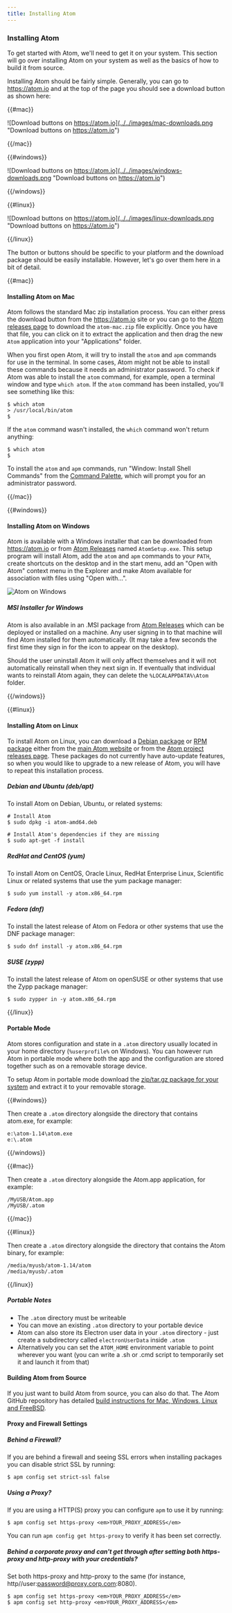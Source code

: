 ```yaml
---
title: Installing Atom
---
```

### Installing Atom

To get started with Atom, we'll need to get it on your system. This section will go over installing Atom on your system as well as the basics of how to build it from source.

Installing Atom should be fairly simple. Generally, you can go to https://atom.io and at the top of the page you should see a download button as shown here:

{{#mac}}

![Download buttons on https://atom.io](../../images/mac-downloads.png "Download buttons on https://atom.io")

{{/mac}}

{{#windows}}

![Download buttons on https://atom.io](../../images/windows-downloads.png "Download buttons on https://atom.io")

{{/windows}}

{{#linux}}

![Download buttons on https://atom.io](../../images/linux-downloads.png "Download buttons on https://atom.io")

{{/linux}}

The button or buttons should be specific to your platform and the download package should be easily installable. However, let's go over them here in a bit of detail.

{{#mac}}

#### Installing Atom on Mac

Atom follows the standard Mac zip installation process. You can either press the download button from the https://atom.io site or you can go to the [Atom releases page][releases] to download the `atom-mac.zip` file explicitly. Once you have that file, you can click on it to extract the application and then drag the new `Atom` application into your "Applications" folder.

When you first open Atom, it will try to install the `atom` and `apm` commands for use in the terminal. In some cases, Atom might not be able to install these commands because it needs an administrator password. To check if Atom was able to install the `atom` command, for example, open a terminal window and type `which atom`. If the `atom` command has been installed, you'll see something like this:

``` command-line
$ which atom
> /usr/local/bin/atom
$
```

If the `atom` command wasn't installed, the `which` command won't return anything:

``` command-line
$ which atom
$
```

To install the `atom` and `apm` commands, run "Window: Install Shell Commands" from the [Command Palette](/getting-started/sections/atom-basics#command-palette), which will prompt you for an administrator password.

{{/mac}}

{{#windows}}

#### Installing Atom on Windows

Atom is available with a Windows installer that can be downloaded from https://atom.io or from [Atom Releases][releases] named `AtomSetup.exe`. This setup program will install Atom, add the `atom` and `apm` commands to your `PATH`, create shortcuts on the desktop and in the start menu, add an "Open with Atom" context menu in the Explorer and make Atom available for association with files using "Open with...".

![Atom on Windows](../../images/windows.gif)

##### MSI Installer for Windows

Atom is also available in an .MSI package from [Atom Releases](https://github.com/atom/atom/releases/latest) which can be deployed or installed on a machine. Any user signing in to that machine will find Atom installed for them automatically. (It may take a few seconds the first time they sign in for the icon to appear on the desktop).

Should the user uninstall Atom it will only affect themselves and it will not automatically reinstall when they next sign in. If eventually that individual wants to reinstall Atom again, they can delete the `%LOCALAPPDATA%\Atom` folder.

{{/windows}}

{{#linux}}

#### Installing Atom on Linux

To install Atom on Linux, you can download a [Debian package](https://atom.io/download/deb) or [RPM package](https://atom.io/download/rpm) either from the [main Atom website](https://atom.io) or from the [Atom project releases page][releases]. These packages do not currently have auto-update features, so when you would like to upgrade to a new release of Atom, you will have to repeat this installation process.

[releases]: https://github.com/atom/atom/releases/latest

##### Debian and Ubuntu (deb/apt)

To install Atom on Debian, Ubuntu, or related systems:

``` command-line
# Install Atom
$ sudo dpkg -i atom-amd64.deb

# Install Atom's dependencies if they are missing
$ sudo apt-get -f install
```

##### RedHat and CentOS (yum)

To install Atom on CentOS, Oracle Linux, RedHat Enterprise Linux, Scientific Linux or related systems that use the yum package manager:

``` command-line
$ sudo yum install -y atom.x86_64.rpm
```

##### Fedora (dnf)

To install the latest release of Atom on Fedora or other systems that use the DNF package manager:

``` command-line
$ sudo dnf install -y atom.x86_64.rpm
```

##### SUSE (zypp)

To install the latest release of Atom on openSUSE or other systems that use the Zypp package manager:

``` command-line
$ sudo zypper in -y atom.x86_64.rpm
```

{{/linux}}


#### Portable Mode

Atom stores configuration and state in a `.atom` directory usually located in your home directory <span class="platform-windows">(`%userprofile%` on Windows)</span>. You can however run Atom in portable mode where both the app and the configuration are stored together such as on a removable storage device.

To setup Atom in portable mode download the [zip/tar.gz package for your system](https://github.com/atom/atom/releases/latest) and extract it to your removable storage.

{{#windows}}

Then create a `.atom` directory alongside the directory that contains atom.exe, for example:

```
e:\atom-1.14\atom.exe
e:\.atom
```

{{/windows}}

{{#mac}}

Then create a `.atom` directory alongside the Atom.app application, for example:

```
/MyUSB/Atom.app
/MyUSB/.atom
```

{{/mac}}

{{#linux}}

Then create a `.atom` directory alongside the directory that contains the Atom binary, for example:

```
/media/myusb/atom-1.14/atom
/media/myusb/.atom
```

{{/linux}}

##### Portable Notes

- The `.atom` directory must be writeable
- You can move an existing `.atom` directory to your portable device
- Atom can also store its Electron user data in your `.atom` directory - just create a subdirectory called `electronUserData` inside `.atom`
- Alternatively you can set the `ATOM_HOME` environment variable to point wherever you want (you can write a .sh or .cmd script to temporarily set it and launch it from that)

#### Building Atom from Source

If you just want to build Atom from source, you can also do that. The Atom GitHub repository has detailed [build instructions for Mac, Windows, Linux and FreeBSD](https://github.com/atom/atom/tree/master/docs/build-instructions).

#### Proxy and Firewall Settings

##### Behind a Firewall?

If you are behind a firewall and seeing SSL errors when installing packages you can disable strict SSL by running:

``` command-line
$ apm config set strict-ssl false
```

##### Using a Proxy?

If you are using a HTTP(S) proxy you can configure `apm` to use it by running:

``` command-line
$ apm config set https-proxy <em>YOUR_PROXY_ADDRESS</em>
```

You can run `apm config get https-proxy` to verify it has been set correctly.

##### Behind a corporate proxy and can't get through after setting both https-proxy and http-proxy with your credentials?

Set both https-proxy and http-proxy to the same (for instance, http//user:password@proxy.corp.com:8080).

``` command-line
$ apm config set https-proxy <em>YOUR_PROXY_ADDRESS</em>
$ apm config set http-proxy <em>YOUR_PROXY_ADDRESS</em>
```
